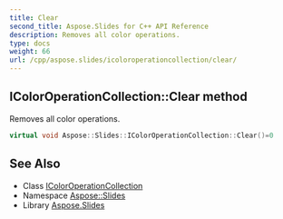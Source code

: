 ```yaml
---
title: Clear
second_title: Aspose.Slides for C++ API Reference
description: Removes all color operations.
type: docs
weight: 66
url: /cpp/aspose.slides/icoloroperationcollection/clear/
---
```

## IColorOperationCollection::Clear method


Removes all color operations.

```cpp
virtual void Aspose::Slides::IColorOperationCollection::Clear()=0
```

## See Also

* Class [IColorOperationCollection](../)
* Namespace [Aspose::Slides](../../)
* Library [Aspose.Slides](../../../)
